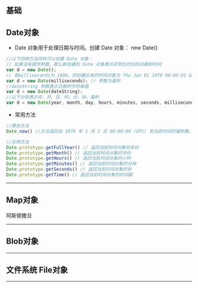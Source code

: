 ## 基础

## Date对象

- Date 对象用于处理日期与时间。创建 Date 对象： new Date()
```javascript
//以下四种方法同样可以创建 Date 对象：
// 如果没有提供参数，那么新创建的 Date 对象表示实例化时刻的日期和时间
var d = new Date();
// 若milliseconds为 1000，则创建出来的时间对象为 Thu Jan 01 1970 08:00:01 GMT+0800 (中国标准时间) 。即自1970年1月1日 08:00:00,后经过1000毫秒 。注意这里的时间格式为 GMT+0800
var d = new Date(milliseconds); // 参数为毫秒
//dateString 参数表示日期的字符串值
var d = new Date(dateString);
//以下分别表示年、月、日、时、分、秒、毫秒
var d = new Date(year, month, day, hours, minutes, seconds, milliseconds);
```

- 常用方法
```javascript
//静态方法
Date.now() //方法返回自 1970 年 1 月 1 日 00:00:00 (UTC) 到当前时间的毫秒数。目前是13位，除以1000就是秒

//实例方法
Date.prototype.getFullYear() // 返回当前时间对象的年份
Date.prototype.getMonth() // 返回当前时间对象的月份
Date.prototype.getHours() // 返回当前时间对象的小时
Date.prototype.getMinutes() // 返回当前时间对象的分钟
Date.prototype.getSeconds() // 返回当前时间对象的秒
Date.prototype.getTime() // 返回当前时间对象的时间戳
```
---
## Map对象
阿斯顿撒旦

---

## Blob对象

---

## 文件系统 File对象

---
